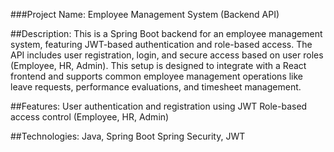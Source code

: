 ###Project Name: Employee Management System (Backend API)

##Description:
This is a Spring Boot backend for an employee management system, featuring JWT-based authentication and role-based access. The API includes user registration, login, and secure access based on user roles (Employee, HR, Admin). This setup is designed to integrate with a React frontend and supports common employee management operations like leave requests, performance evaluations, and timesheet management.

##Features:
User authentication and registration using JWT
Role-based access control (Employee, HR, Admin)

##Technologies:
Java, Spring Boot
Spring Security, JWT
